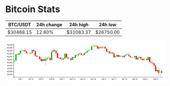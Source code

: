 # Bitcoin Stats

BTC/USDT|24h change|24h high|24h low|
|---|---|---|---|
|$30468.15|12.60%|$31083.37|$26750.00|

<img src="./chart.svg">
